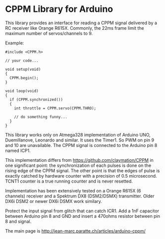 # CPPM Library for Arduino
This library provides an interface for reading a CPPM signal delivered by a RC receiver like Orange R615X.
Commonly, the 22ms frame limit the maximum number of servos/channels to 9.

Example:

    #include <CPPM.h>
    
    // your code...
    
    void setup(void)
    {
      CPPM.begin();
    }

    void loop(void)
    {
      if (CPPM.synchronized())
      {
        int throttle = CPPM.servo(CPPM.THRO);
        
        // do something funny...
      }
    }

This library works only on Atmega328 implementation of Arduino UNO, Duemillanove, Leonardo and similar. It uses the Timer1. So PWM on pin 9 and 10 are unavailable. The CPPM signal is connected to the Arduino pin 8 named ICP1.

This implementation differs from https://github.com/claymation/CPPM in one significant point: the synchronization of each pulses is done on the rising edge of the CPPM signal. The other point is that the edges of pulse is exactly catched by hardware counter with a precision of 0.5 microsecond. TCNT1 counter is a true running counter and is never resetted.  

Implementation has been extensively tested on a Orange R615X (6 channels) receiver and a Spektrum DX8 (DSM2/DSMX) transmitter. Older DX6i DSM2 or newer DX6i DSMX work similary.

Protect the input signal from glitch that can catch ICR1. Add a 1nF capacitor between Arduino pin 8 and GND and insert a 470ohms resistor between pin 8 and signal.

The main page is http://jean-marc.paratte.ch/articles/arduino-cppm/
